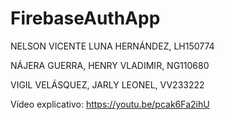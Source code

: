 # FirebaseAuthApp

NELSON VICENTE LUNA HERNÁNDEZ, LH150774

NÁJERA GUERRA, HENRY VLADIMIR, NG110680

VIGIL VELÁSQUEZ, JARLY LEONEL, VV233222

Vídeo explicativo: https://youtu.be/pcak6Fa2ihU
